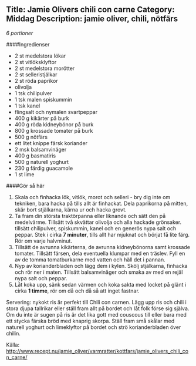 Title: Jamie Olivers chili con carne
Category: Middag
Description: jamie oliver, chili, nötfärs
---
*6 portioner*

####Ingredienser

* 2 st medelstora lökar 
* 2 st vitlöksklyftor 
* 2 st medelstora morötter 
* 2 st selleristjälkar 
* 2 st röda paprikor 
* olivolja 
* 1 tsk chilipulver 
* 1 tsk malen spiskummin 
* 1 tsk kanel 
* flingsalt och nymalen svartpeppar 
* 400 g kikärter på burk 
* 400 g röda kidneybönor på burk 
* 800 g krossade tomater på burk 
* 500 g nötfärs 
* ett litet knippe färsk koriander 
* 2 msk balsamvinäger 
* 400 g basmatiris 
* 500 g naturell yoghurt 
* 230 g färdig guacamole 
* 1 st lime 

####Gör så här

1. Skala och finhacka lök, vitlök, morot och selleri - bry dig inte om tekniken, bara hacka på tills allt är finhackat. Dela paprikorna på mitten, skär bort stjälkarna, kärna ur och hacka grovt.
2. Ta fram din största traktörpanna eller liknande och sätt den på medelvärme. Tillsätt två skvättar olivolja och alla hackade grönsaker. tillsätt chilipulver, spiskummin, kanel och en generös nypa salt och peppar. Stek i cirka **7 minuter**, tills allt har mjuknat och börjat få lite färg. Rör om varje halvminut.
3. Tillsätt de avrunna kikärterna, de avrunna kidneybönorna samt krossade tomater. Tillsätt färsen, dela eventuella klumpar med en träslev. Fyll en av de tomma tomatburkarne med vatten och häll det i pannan.
4. Nyp av korianderbladen och lägg dem i kylen. Skölj stjälkarna, finhacka och rör ner i maten. Tillsätt balsamvinäger och smaka av med en rejäl nypa salt och peppar.
5. Låt koka upp, sänk sedan värmen och koka sakta med locket på glänt i cirka **1 timme**, rör om då och då så att inget fastnar.

Servering: nykokt ris är perfekt till Chili con carnen. Lägg upp ris och chili i stora djupa tallrikar eller ställ fram allt på bordet och låt folk förse sig själva. Om du inte är sugen på ris är det lika gott med couscous till eller bara med ett stycka färska bröd med knaprig skorpa. Ställ fram små skålar med naturell yoghurt och limeklyftor på bordet och strö korianderbladen över chilin.

Källa: <http://www.recept.nu/jamie_oliver/varmratter/kottfars/jamie_olivers_chili_con_carne/>
